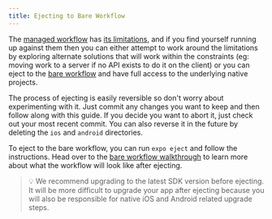 ```yaml
---
title: Ejecting to Bare Workflow
---
```


The [managed workflow](../introduction/managed-vs-bare.md#managed-workflow) has [its limitations](../introduction/why-not-expo.md), and if you find yourself running up against them then you can either attempt to work around the limitations by exploring alternate solutions that will work within the constraints (eg: moving work to a server if no API exists to do it on the client) or you can eject to the [bare workflow](../introduction/managed-vs-bare.md#bare-workflow) and have full access to the underlying native projects.

The process of ejecting is easily reversible so don't worry about experimenting with it. Just commit any changes you want to keep and then follow along with this guide. If you decide you want to abort it, just check out your most recent commit. You can also reverse it in the future by deleting the `ios` and `android` directories.

To eject to the bare workflow, you can run `expo eject` and follow the instructions. Head over to the [bare workflow walkthrough](../bare/exploring-bare-workflow.md) to learn more about what the workflow will look like after ejecting.

> 💡 We recommend upgrading to the latest SDK version before ejecting. It will be more difficult to upgrade your app after ejecting because you will also be responsible for native iOS and Android related upgrade steps.
